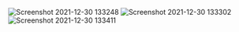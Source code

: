 ![Screenshot 2021-12-30 133248](https://user-images.githubusercontent.com/81652458/147748392-491c3d5f-9d69-43b0-946f-70dca61ea551.png)
![Screenshot 2021-12-30 133302](https://user-images.githubusercontent.com/81652458/147748396-b33e4d9f-f67f-409a-bbfb-0393f4612c3e.png)
![Screenshot 2021-12-30 133411](https://user-images.githubusercontent.com/81652458/147748397-0ffec43e-df1b-422f-995c-2057a07d37bf.png)
